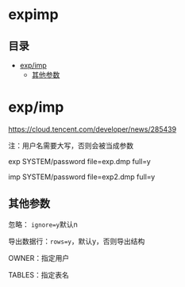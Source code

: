 # expimp

## 目录

-   [exp/imp](#expimp)
    -   [其他参数](#其他参数)

# exp/imp

<https://cloud.tencent.com/developer/news/285439>

注：用户名需要大写，否则会被当成参数

exp SYSTEM/password file=exp.dmp full=y

imp SYSTEM/password file=exp2.dmp full=y

## 其他参数

忽略： `ignore=y`默认n

导出数据行：`rows=y`，默认y，否则导出结构

OWNER：指定用户

TABLES：指定表名
